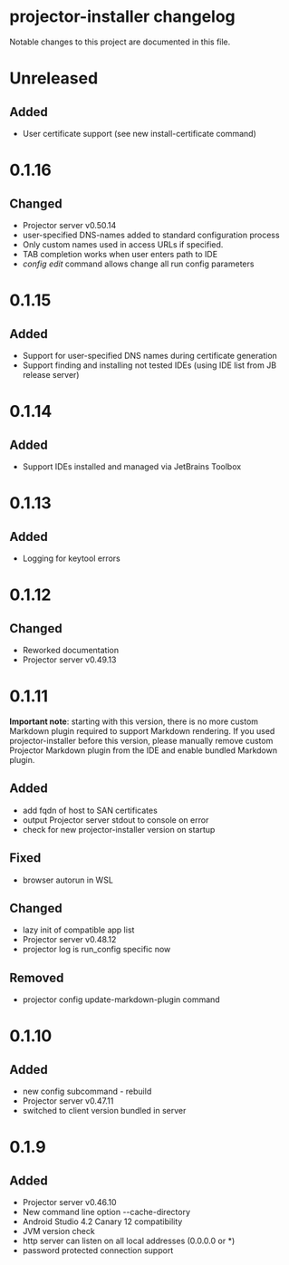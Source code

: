 # projector-installer changelog

Notable changes to this project are documented in this file.

# Unreleased
## Added
  - User certificate support (see new install-certificate command)

# 0.1.16
## Changed
 - Projector server v0.50.14
 - user-specified DNS-names added to standard configuration process
 - Only custom names used in access URLs if specified.   
 - TAB completion works when user enters path to IDE
 - _config edit_ command allows change all run config parameters

# 0.1.15
## Added
 - Support for user-specified DNS names during certificate generation
 - Support finding and installing not tested IDEs (using IDE list from JB release server)

# 0.1.14
## Added
 - Support IDEs installed and managed via JetBrains Toolbox

# 0.1.13
## Added
 - Logging for keytool errors

# 0.1.12
## Changed
 - Reworked documentation
 - Projector server v0.49.13

# 0.1.11
**Important note**: starting with this version, there is no more custom Markdown plugin required to support Markdown rendering. If you used projector-installer before this version, please manually remove custom Projector Markdown plugin from the IDE and enable bundled Markdown plugin.

## Added 
 - add fqdn of host to SAN certificates
 - output Projector server stdout to console on error
 - check for new projector-installer version on startup

## Fixed
 - browser autorun in WSL 
 
## Changed
 - lazy init of compatible app list
 - Projector server v0.48.12
 - projector log is run_config specific now
 
## Removed
 - projector config update-markdown-plugin command

# 0.1.10
## Added
 - new config subcommand - rebuild 
 - Projector server v0.47.11
 - switched to client version bundled in server

# 0.1.9
## Added 
 - Projector server v0.46.10
 - New command line option --cache-directory
 - Android Studio 4.2 Canary 12 compatibility
 - JVM version check
 - http server can listen on all local addresses (0.0.0.0 or *)
 - password protected connection support
